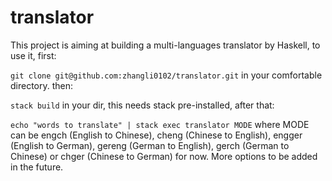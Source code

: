 # translator
This project is aiming at building a multi-languages translator by Haskell, to use it, first:

```git clone git@github.com:zhangli0102/translator.git``` in your comfortable directory. then:

```stack build``` in your dir, this needs stack pre-installed, after that:

```echo "words to translate" | stack exec translator MODE``` where MODE can be engch (English to Chinese), cheng (Chinese to English), engger (English to German), gereng (German to English), gerch (German to Chinese) or chger (Chinese to German) for now. More options to be added in the future.

